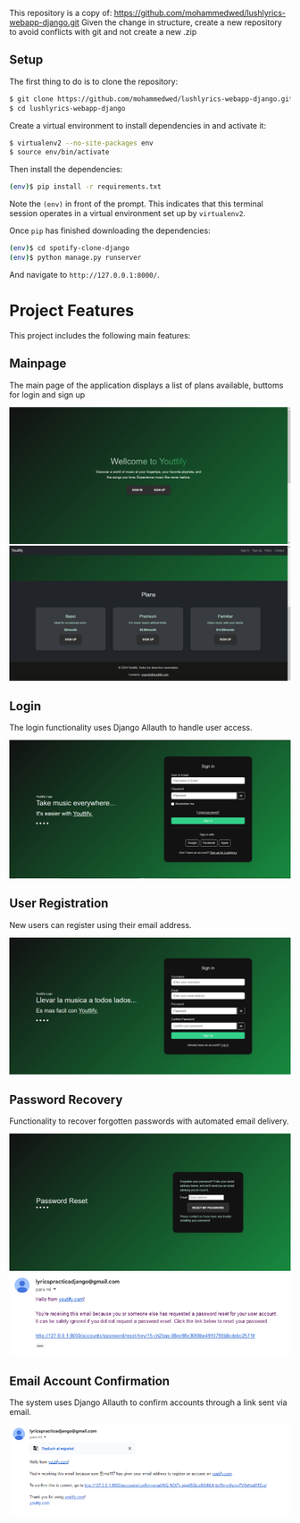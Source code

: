 This repository is a copy of: https://github.com/mohammedwed/lushlyrics-webapp-django.git
Given the change in structure, create a new repository to avoid conflicts with git and not create a new .zip

## Setup

The first thing to do is to clone the repository:

```sh
$ git clone https://github.com/mohammedwed/lushlyrics-webapp-django.git
$ cd lushlyrics-webapp-django
```

Create a virtual environment to install dependencies in and activate it:

```sh
$ virtualenv2 --no-site-packages env
$ source env/bin/activate
```

Then install the dependencies:

```sh
(env)$ pip install -r requirements.txt
```
Note the `(env)` in front of the prompt. This indicates that this terminal
session operates in a virtual environment set up by `virtualenv2`.

Once `pip` has finished downloading the dependencies:
```sh
(env)$ cd spotify-clone-django
(env)$ python manage.py runserver
```
And navigate to `http://127.0.0.1:8000/`.

# Project Features

This project includes the following main features:

## Mainpage
The main page of the application displays a list of plans available, buttoms for login and sign up

![Mainpage](screenshots/Mainpage1.png)
![Mainpage](screenshots/Mainpage2.png)

## Login
The login functionality uses Django Allauth to handle user access.

![Login](screenshots/Login.png)

## User Registration
New users can register using their email address.

![Registration](screenshots/SignUp.png)

## Password Recovery
Functionality to recover forgotten passwords with automated email delivery.

![Password Recovery](screenshots/PasswordRecovery.png)
![Password Recovery](screenshots/MailPasswordRecovery.png)

## Email Account Confirmation
The system uses Django Allauth to confirm accounts through a link sent via email.

![Email Confirmation](screenshots/MailConfirm.png)

